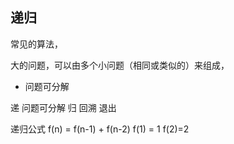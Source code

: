 ## 递归
常见的算法，

大的问题，可以由多个小问题（相同或类似的）来组成，

- 问题可分解

递 问题可分解
归 回溯 退出

递归公式 f(n) = f(n-1) + f(n-2)
f(1) = 1 f(2)=2